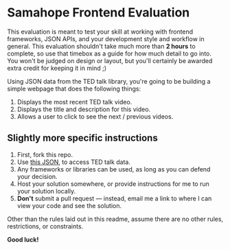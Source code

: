 # Samahope Frontend Evaluation

This evaluation is meant to test your skill at working with frontend frameworks, 
JSON APIs, and your development style and workflow in general. This evaluation
shouldn't take much more than **2 hours** to complete, so use that timebox as a 
guide for how much detail to go into. You won't be judged on
design or layout, but you'll certainly be awarded extra credit for keeping it in 
mind ;)

Using JSON data from the TED talk library, you're going to be building a
simple webpage that does the following things:
1. Displays the most recent TED talk video.
2. Displays the title and description for this video.
2. Allows a user to click to see the next / previous videos.

## Slightly more specific instructions

1. First, fork this repo.
2. Use [this JSON](http://pipes.yahoo.com/pipes/pipe.run?_id=c6b9f27dbbdfed8e30e5dc0a9b445bda&_render=json),
to access TED talk data.
3. Any frameworks or libraries can be used, as long as you can defend your decision.
4. Host your solution somewhere, or provide instructions for me to run your 
solution locally.
5. **Don't** submit a pull request — instead, email me a link to where I can view
your code and see the solution.

Other than the rules laid out in this readme, assume there are no other rules,
restrictions, or constraints.

**Good luck!**
